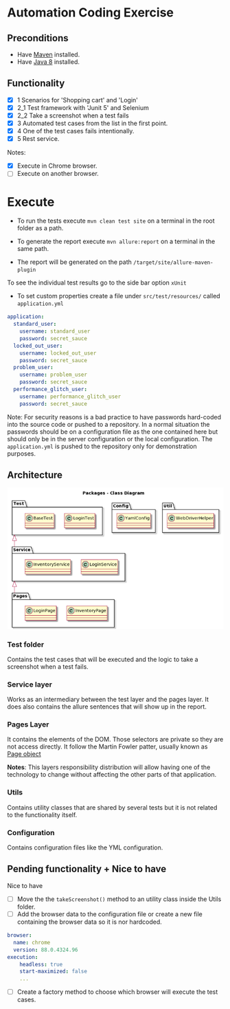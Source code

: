 # Automation Coding Exercise 

## Preconditions

- Have [Maven](https://maven.apache.org/install.html) installed.
- Have [Java 8](https://docs.oracle.com/javase/8/docs/technotes/guides/install/install_overview.html) installed.

## Functionality 
- [x] 1 Scenarios for 'Shopping cart' and 'Login'
- [x] 2_1 Test framework with 'Junit 5' and Selenium
- [x] 2_2 Take a screenshot when a test fails
- [x] 3 Automated test cases from the list in the first point.
- [x] 4 One of the test cases fails intentionally.
- [x] 5 Rest service.

Notes: 

- [x] Execute in Chrome browser.
- [ ] Execute on another browser.

# Execute 

- To run the tests execute `mvn clean test site` on a terminal in the root folder as a path.

- To generate the report execute `mvn allure:report` on a terminal in the same path.

- The report will be generated on the path `/target/site/allure-maven-plugin`

To see the individual test results go to the side bar option `xUnit`

- To set custom properties create a file under `src/test/resources/` called `application.yml`

```yaml
application:
  standard_user:
    username: standard_user
    password: secret_sauce
  locked_out_user:
    username: locked_out_user
    password: secret_sauce
  problem_user:
    username: problem_user
    password: secret_sauce
  performance_glitch_user:
    username: performance_glitch_user
    password: secret_sauce
```

Note: For security reasons is a bad practice to have passwords hard-coded into the source code or pushed to a repository.
In a normal situation the passwords should be on a configuration file as the one contained here but should only be in the server configuration or the local configuration.
The  `application.yml` is pushed to the repository only for demonstration purposes.

## Architecture

![Diagram](docs/images/diagram.png)

### Test folder

Contains the test cases that will be executed and the logic to take a screenshot when a test fails.

### Service layer

Works as an intermediary between the test layer and the pages layer.
It does also contains the allure sentences that will show up in the report. 

### Pages Layer

It contains the elements of the DOM. Those selectors are private so they are not access directly. 
It follow the Martin Fowler patter, usually known as [Page object](https://martinfowler.com/bliki/PageObject.html)

**Notes**: This layers responsibility distribution will allow
 having one of the technology to change without affecting the other parts of that application.
 
### Utils

Contains utility classes that are shared by several tests but it is not related to the 
functionality itself.

### Configuration

Contains configuration files like the YML configuration.

## Pending functionality + Nice to have

Nice to have 
- [ ] Move the the `takeScreenshot()` method to an utility class inside the Utils folder.
- [ ] Add the browser data to the configuration file or create a new file containing the browser data so it is nor hardcoded.

```yaml
browser:
  name: chrome
  version: 88.0.4324.96
execution:
    headless: true
    start-maximized: false
    ...
```

- [ ] Create a factory method to choose which browser will execute the test cases.


